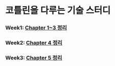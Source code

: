 # 코틀린을 다루는 기술 스터디
### Week1: [Chapter 1~3 정리](src/main/resources/readme/Week1.md)
### Week2: [Chapter 4 정리](src/main/resources/readme/Week2.md)
### Week3: [Chapter 5 정리](src/main/resources/readme/Week3.md)
